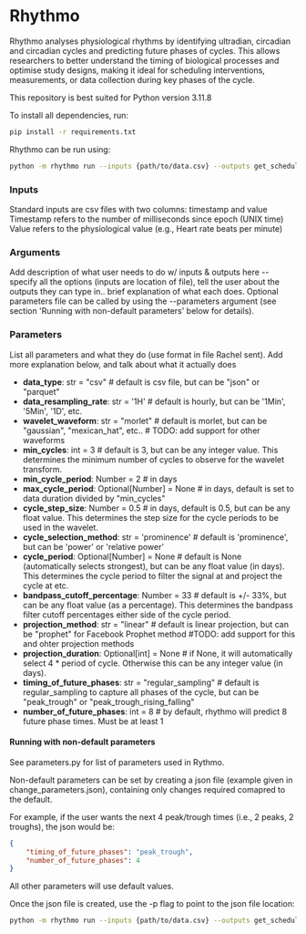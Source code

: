 # Rhythmo
Rhythmo analyses physiological rhythms by identifying ultradian, circadian and circadian cycles and predicting future phases of cycles. This allows researchers to better understand the timing of biological processes and optimise study designs, making it ideal for scheduling interventions, measurements, or data collection during key phases of the cycle.

This repository is best suited for Python version 3.11.8

To install all dependencies, run:
```bash
pip install -r requirements.txt
```

Rhythmo can be run using:

```bash
python -m rhythmo run --inputs {path/to/data.csv} --outputs get_schedule
```

### Inputs
Standard inputs are csv files with two columns: timestamp and value
Timestamp refers to the number of milliseconds since epoch (UNIX time)
Value refers to the physiological value (e.g., Heart rate beats per minute)

### Arguments
Add description of what user needs to do w/ inputs & outputs here -- specify all the options (inputs are location of file), tell the user about the outputs they can type in.. brief explanation of what each does. Optional parameters file can be called by using the --parameters argument (see section 'Running with non-default parameters' below for details).

### Parameters
List all parameters and what they do (use format in file Rachel sent). Add more explanation below, and talk about what it actually does

- **data_type**: str = "csv" # default is csv file, but can be "json" or "parquet"
- **data_resampling_rate**: str = '1H'  # default is hourly, but can be '1Min', '5Min', '1D', etc.
- **wavelet_waveform**: str = "morlet" # default is morlet, but can be "gaussian", "mexican_hat", etc.. # TODO: add support for other waveforms
- **min_cycles**: int = 3 # default is 3, but can be any integer value. This determines the minimum number of cycles to observe for the wavelet transform.
- **min_cycle_period**: Number = 2 # in days
- **max_cycle_period**: Optional[Number] = None # in days, default is set to data duration divided by "min_cycles"
- **cycle_step_size**: Number = 0.5 # in days, default is 0.5, but can be any float value. This determines the step size for the cycle periods to be used in the wavelet.
- **cycle_selection_method**: str = 'prominence' # default is 'prominence', but can be 'power' or 'relative power'
- **cycle_period**: Optional[Number] = None # default is None (automatically selects strongest), but can be any float value (in days). This determines the cycle period to filter the signal at and project the cycle at etc.
- **bandpass_cutoff_percentage**: Number = 33 # default is +/- 33%, but can be any float value (as a percentage). This determines the bandpass filter cutoff percentages either side of the cycle period.
- **projection_method**: str = "linear"  # default is linear projection, but can be "prophet" for Facebook Prophet method #TODO: add support for this and ohter projection methods
- **projection_duration**: Optional[int] = None # if None, it will automatically select 4 * period of cycle. Otherwise this can be any integer value (in days).
- **timing_of_future_phases**: str = "regular_sampling" # default is regular_sampling to capture all phases of the cycle, but can be "peak_trough" or "peak_trough_rising_falling"
- **number_of_future_phases**: int = 8 # by default, rhythmo will predict 8 future phase times. Must be at least 1


#### Running with non-default parameters

See parameters.py for list of parameters used in Rythmo.

Non-default parameters can be set by creating a json file (example given in change_parameters.json), containing only changes required comapred to the default.

For example, if the user wants the next 4 peak/trough times (i.e., 2 peaks, 2 troughs), the json would be:

```json
{
    "timing_of_future_phases": "peak_trough",
    "number_of_future_phases": 4
}
```

All other parameters will use default values.

Once the json file is created, use the -p flag to point to the json file location:

```bash
python -m rhythmo run --inputs {path/to/data.csv} --outputs get_schedule --parameters change_parameters.json
```
